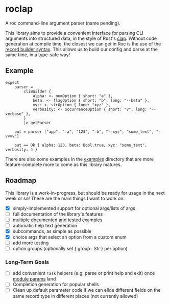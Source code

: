 roclap
======

A roc command-line argument parser (name pending).

This library aims to provide a convenient interface for parsing CLI arguments
into structured data, in the style of Rust's [clap](https://github.com/clap-rs/clap).
Without code generation at compile time, the closest we can get in Roc is the use of the
[record builder syntax](https://www.roc-lang.org/examples/RecordBuilder/README.html).
This allows us to build our config and parse at the same time, in a type-safe way!

## Example

```roc
expect
    parser =
        cliBuilder {
            alpha: <- numOption { short: "a" },
            beta: <- flagOption { short: "b", long: "--beta" },
            xyz: <- strOption { long: "xyz" },
            verbosity: <- occurrenceOption { short: "v", long: "--verbose" },
        }
        |> getParser

    out = parser ["app", "-a", "123", "-b", "--xyz", "some_text", "-vvvv"]

    out == Ok { alpha: 123, beta: Bool.true, xyz: "some_text", verbosity: 4 }
```

There are also some examples in the [examples](./examples) directory that are more feature-complete
more to come as this library matures.

## Roadmap

This library is a work-in-progress, but should be ready for usage in the next week or so!
These are the main things I want to work on:

- [X] simply-implemented support for optional args/lists of args
- [ ] full documentation of the library's features
- [ ] multiple documented and tested examples
- [ ] automatic help text generation
- [X] subcommands, as simple as possible
- [X] choice args that select an option from a custom enum
- [ ] add more testing
- [ ] option groups (optionally set { group : Str } per option)

### Long-Term Goals

- [ ] add convenient `Task` helpers (e.g. parse or print help and exit) once [module params](https://docs.google.com/document/u/0/d/110MwQi7Dpo1Y69ECFXyyvDWzF4OYv1BLojIm08qDTvg) land
- [ ] Completion generation for popular shells
- [ ] Clean up default parameter code if we can elide different fields on the same record type in different places (not currently allowed)

